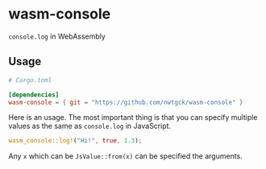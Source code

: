 # wasm-console
`console.log` in WebAssembly

## Usage

```toml
# Cargo.toml

[dependencies]
wasm-console = { git = "https://github.com/nwtgck/wasm-console" }
```

Here is an usage. The most important thing is that you can specify multiple values as the same as `console.log` in JavaScript.

```rust
wasm_console::log!("Hi!", true, 1.3);
```

Any `x` which can be `JsValue::from(x)` can be specified the arguments.
